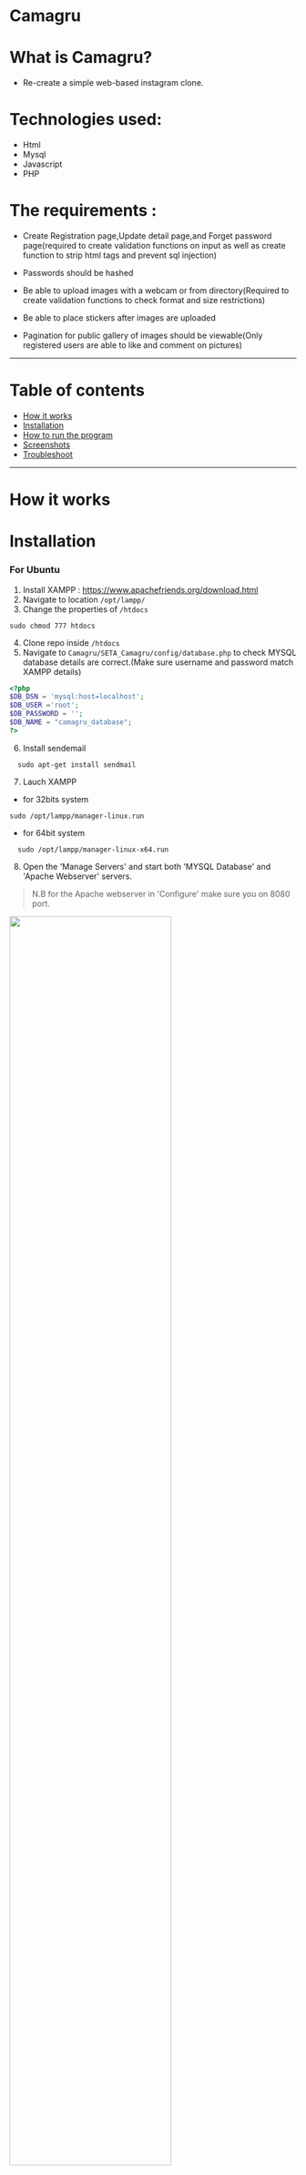 # Camagru

# What is Camagru?

- Re-create a simple web-based instagram clone.

# Technologies used:
 - Html
 - Mysql
 - Javascript
 - PHP

 # The requirements :
  - Create Registration page,Update detail page,and Forget password page(required to create validation 
functions on input as well as create function to strip html tags and prevent sql injection)
  
  - Passwords should be hashed
  
  - Be able to upload images with a webcam or from directory(Required to create validation functions to 
check format and size restrictions)
  
  - Be able to place stickers after images are uploaded 
  
  - Pagination for public gallery of images should be viewable(Only registered users are able to like and 
comment on pictures)

------
# Table of contents
 - [How it works](#how-it-works)
 - [Installation](#installation)
 - [How to run the program](#how-to-run-the-program)
 - [Screenshots](#screenshots)
 - [Troubleshoot](#troubleshoot)
------
# How it works
# Installation
### For Ubuntu

1. Install XAMPP : https://www.apachefriends.org/download.html
2. Navigate to location `/opt/lampp/`
3. Change the properties of `/htdocs`
```
sudo chmod 777 htdocs
```
4. Clone repo inside `/htdocs`
5. Navigate to `Camagru/SETA_Camagru/config/database.php` to check MYSQL database details are correct.(Make sure username and password match XAMPP details)
```php
<?php
$DB_DSN = 'mysql:host=localhost';
$DB_USER ='root';
$DB_PASSWORD = '';
$DB_NAME = "camagru_database";
?>
```
6. Install sendemail
```
  sudo apt-get install sendmail
```


7. Lauch XAMPP
- for 32bits system
```
sudo /opt/lampp/manager-linux.run
```
- for 64bit system
```
  sudo /opt/lampp/manager-linux-x64.run
```
8. Open the 'Manage Servers' and start both 'MYSQL Database' and 'Apache Webserver' servers. 
> N.B for the Apache webserver in 'Configure' make sure you on 8080 port.

<img width=75% height=75% src=https://user-images.githubusercontent.com/50704452/105494995-42438a00-5cc4-11eb-911c-26463165bdb4.png>

# How to run the program
1. To setup database and tables enter into the browser : `http://127.0.0.1:8080/Camagru/SETA_Camagru/config/setup.php`, you should see the following:


![setup](https://user-images.githubusercontent.com/50704452/105498250-99e3f480-5cc8-11eb-9148-fd2594585e85.png)

2. In the browser enter `http://127.0.0.1:8080/Camagru/SETA_Camagru`. You should see the following:

![index](https://user-images.githubusercontent.com/50704452/105496313-fabdfd80-5cc5-11eb-9782-a48def4a7284.png)

3. To view changes in the database enter in the browser : `http://127.0.0.1:8080/phpmyadmin/` , select `camagru_database`

# Screenshots
<details>
<summary>index.php (Click here)</summary>
<img src=https://user-images.githubusercontent.com/50704452/105496313-fabdfd80-5cc5-11eb-9782-a48def4a7284.png>
</details>

# Troubleshoot
  


  

